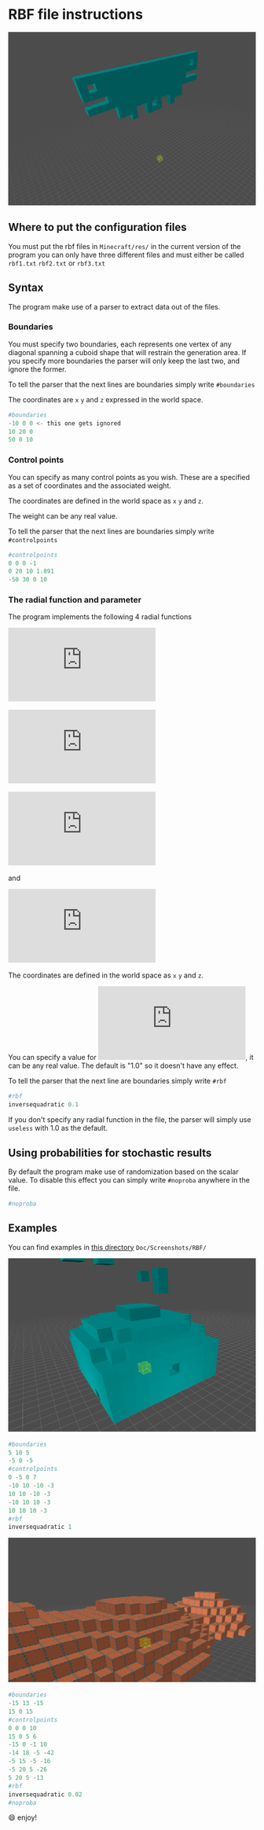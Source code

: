 
#  RBF file instructions

<p align="center">
  <img width="600" src="../../Doc/Screenshots/RBF/rbf_3.png?raw=true">
</p>

## Where to put the configuration files
You must put the rbf files in `Minecraft/res/` in the current version of the program you can only have three different files and must either be called `rbf1.txt` `rbf2.txt` or `rbf3.txt`
## Syntax
The program make use of a parser to extract data out of the files.

### Boundaries
You must specify two boundaries, each represents one vertex of any diagonal spanning a cuboid shape that will restrain the generation area. If you specify more boundaries the parser will only keep the last two, and ignore the former.

To tell the parser that the next lines are boundaries simply write `#boundaries`

The coordinates are `x` `y` and `z` expressed in the world space.
```python
#boundaries
-10 0 0 <- this one gets ignored
10 20 0
50 0 10
```
### Control points
You can specify as many control points as you wish. These are a specified as a set of coordinates and the associated weight.

The coordinates are defined in the world space as `x` `y` and `z`.

The weight can be any real value.


To tell the parser that the next lines are boundaries simply write `#controlpoints`
```python
#controlpoints
0 0 0 -1
0 20 10 1.891
-50 30 0 10
```
### The radial function and parameter
The program implements the following 4 radial functions

![equation](https://latex.codecogs.com/gif.latex?%22useless%22%20%3A%20f%28x%29%3D%5Cepsilon%20x)

 ![equation](https://latex.codecogs.com/gif.latex?%22multiquadratic%22%20%3A%20f%28x%29%3D%5Csqrt%7B1&plus;%28%5Cepsilon%20x%29%5E2%7D)
 
 ![equation](https://latex.codecogs.com/gif.latex?%22gaussian%22%20%3A%20f%28x%29%3De%5E%7B-%28%5Cepsilon%20x%29%5E2%7D)
 
 and
 
 ![equation](https://latex.codecogs.com/gif.latex?%22inversequadratic%22%20%3A%20f%28x%29%3D%5Cfrac%7B1%7D%7B1&plus;%28%5Cepsilon%20x%29%5E2%7D)

The coordinates are defined in the world space as `x` `y` and `z`.

You can specify a value for ![equation](https://latex.codecogs.com/gif.latex?%5Cepsilon), it can be any real value. The default is "1.0" so it doesn't have any effect.

To tell the parser that the next line are boundaries simply write `#rbf`
```python
#rbf
inversequadratic 0.1
```
If you don't specify any radial function in the file, the parser will simply use `useless` with 1.0 as the default.
## Using probabilities for stochastic results
By default the program make use of randomization based on the scalar value. To disable this effect you can simply write `#noproba` anywhere in the file.
```python
#noproba
```
## Examples
You can find examples in [this directory](https://github.com/LibertAntoine/Minecraft_editor/tree/master/Doc/Screenshots/RBF) `Doc/Screenshots/RBF/`

![RBF file 6 results in the editor](../../Doc/Screenshots/RBF/rbf_6.png?raw=true)
```python
#boundaries
5 10 5
-5 0 -5
#controlpoints
0 -5 0 7
-10 10 -10 -3
10 10 -10 -3
-10 10 10 -3
10 10 10 -3
#rbf
inversequadratic 1
```

![RBF file 8 results in the editor](../../Doc/Screenshots/RBF/rbf_8.png?raw=true)
```python
#boundaries
-15 13 -15
15 0 15
#controlpoints
0 0 0 10
15 0 5 6
-15 0 -1 10
-14 18 -5 -42
-5 15 -5 -16
-5 20 5 -26
5 20 5 -13
#rbf
inversequadratic 0.02
#noproba
```
:smile: enjoy!
